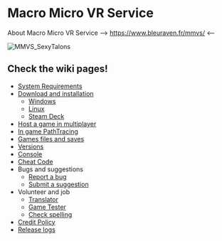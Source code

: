 # Macro Micro VR Service

About Macro Micro VR Service --> https://www.bleuraven.fr/mmvs/ <--

![MMVS_SexyTalons](https://user-images.githubusercontent.com/7216958/154977012-87b35140-d851-445e-9328-b4a5e370116c.jpg)

## Check the wiki pages!
- [System Requirements](https://github.com/xavier150/MMVS/wiki/System-requirements)
- [Download and installation](https://github.com/xavier150/MMVS/wiki/Download-and-installation)
  - [Windows](https://github.com/xavier150/MMVS/wiki/Download-and-installation-(Windows))  
  - [Linux](https://github.com/xavier150/MMVS/wiki/Download-and-installation-(Linux))  
  - [Steam Deck](https://github.com/xavier150/MMVS/wiki/Download-and-installation-(Steam-Deck))  
- [Host a game in multiplayer](https://github.com/xavier150/MMVS/wiki/Host)
- [In game PathTracing](https://github.com/xavier150/MMVS/wiki/In-game-PathTracing)
- [Games files and saves](https://github.com/xavier150/MMVS/wiki/Save)
- [Versions](https://github.com/xavier150/MMVS/wiki/Versions)
- [Console](https://github.com/xavier150/MMVS/wiki/Console)
- [Cheat Code](https://github.com/xavier150/MMVS/wiki/Cheat-Code)
- Bugs and suggestions
  - [Report a bug](https://github.com/xavier150/MMVS/wiki/Bug-Reports)
  - [Submit a suggestion](https://github.com/xavier150/MMVS/wiki/Suggestions)
- Volunteer and job
  - [Translator](https://github.com/xavier150/MMVS/wiki/Translator)
  - [Game Tester](https://github.com/xavier150/MMVS/wiki/Game-Tester)
  - [Check spelling](https://github.com/xavier150/MMVS/wiki/Check-spelling)
- [Credit Policy](https://github.com/xavier150/MMVS/wiki/Credit-Policy)
- [Release logs](https://github.com/xavier150/MMVS/wiki/Release-logs)
